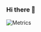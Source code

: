 ### Hi there 👋

![Metrics](https://metrics.lecoq.io/brettmstevens7?template=classic&languages=1&isocalendar=1&isocalendar.duration=half-year&config.timezone=America%2FNew_York)
